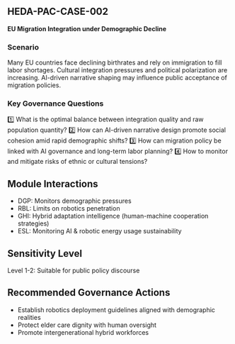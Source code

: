 ## HEDA-PAC-CASE-002
**EU Migration Integration under Demographic Decline**

### Scenario
Many EU countries face declining birthrates and rely on immigration to fill labor shortages.
Cultural integration pressures and political polarization are increasing.
AI-driven narrative shaping may influence public acceptance of migration policies.

### Key Governance Questions
1️⃣ What is the optimal balance between integration quality and raw population quantity?
2️⃣ How can AI-driven narrative design promote social cohesion amid rapid demographic shifts?
3️⃣ How can migration policy be linked with AI governance and long-term labor planning?
4️⃣ How to monitor and mitigate risks of ethnic or cultural tensions?


## Module Interactions
- DGP: Monitors demographic pressures
- RBL: Limits on robotics penetration
- GHI: Hybrid adaptation intelligence (human-machine cooperation strategies)
- ESL: Monitoring AI & robotic energy usage sustainability

## Sensitivity Level
Level 1-2: Suitable for public policy discourse

## Recommended Governance Actions
- Establish robotics deployment guidelines aligned with demographic realities
- Protect elder care dignity with human oversight
- Promote intergenerational hybrid workforces

